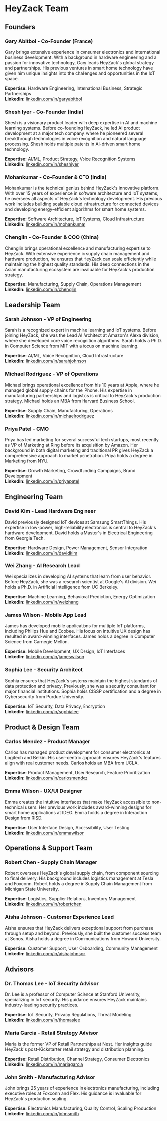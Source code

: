 # HeyZack Team

## Founders

### Gary Abitbol - Co-Founder (France)
Gary brings extensive experience in consumer electronics and international business development. With a background in hardware engineering and a passion for innovative technology, Gary leads HeyZack's global strategy and partnerships. His previous ventures in smart home technology have given him unique insights into the challenges and opportunities in the IoT space.

**Expertise:** Hardware Engineering, International Business, Strategic Partnerships  
**LinkedIn:** [linkedin.com/in/garyabitbol](https://linkedin.com/in/garyabitbol)

### Shesh Iyer - Co-Founder (India)
Shesh is a visionary product leader with deep expertise in AI and machine learning systems. Before co-founding HeyZack, he led AI product development at a major tech company, where he pioneered several breakthrough technologies in voice recognition and natural language processing. Shesh holds multiple patents in AI-driven smart home technology.

**Expertise:** AI/ML, Product Strategy, Voice Recognition Systems  
**LinkedIn:** [linkedin.com/in/sheshiyer](https://linkedin.com/in/sheshiyer)

### Mohankumar - Co-Founder & CTO (India)
Mohankumar is the technical genius behind HeyZack's innovative platform. With over 15 years of experience in software architecture and IoT systems, he oversees all aspects of HeyZack's technology development. His previous work includes building scalable cloud infrastructure for connected devices and developing energy-efficient algorithms for smart home systems.

**Expertise:** Software Architecture, IoT Systems, Cloud Infrastructure  
**LinkedIn:** [linkedin.com/in/mohankumar](https://linkedin.com/in/mohankumar)

### Chenglin - Co-Founder & COO (China)
Chenglin brings operational excellence and manufacturing expertise to HeyZack. With extensive experience in supply chain management and hardware production, he ensures that HeyZack can scale efficiently while maintaining the highest quality standards. His deep connections in the Asian manufacturing ecosystem are invaluable for HeyZack's production strategy.

**Expertise:** Manufacturing, Supply Chain, Operations Management  
**LinkedIn:** [linkedin.com/in/chenglin](https://linkedin.com/in/chenglin)

## Leadership Team

### Sarah Johnson - VP of Engineering
Sarah is a recognized expert in machine learning and IoT systems. Before joining HeyZack, she was the Lead AI Architect at Amazon's Alexa division, where she developed core voice recognition algorithms. Sarah holds a Ph.D. in Computer Science from MIT with a focus on machine learning.

**Expertise:** AI/ML, Voice Recognition, Cloud Infrastructure  
**LinkedIn:** [linkedin.com/in/sarahjohnson](https://linkedin.com/in/sarahjohnson)

### Michael Rodriguez - VP of Operations
Michael brings operational excellence from his 10 years at Apple, where he managed global supply chains for the iPhone. His expertise in manufacturing partnerships and logistics is critical to HeyZack's production strategy. Michael holds an MBA from Harvard Business School.

**Expertise:** Supply Chain, Manufacturing, Operations  
**LinkedIn:** [linkedin.com/in/michaelrodriguez](https://linkedin.com/in/michaelrodriguez)

### Priya Patel - CMO
Priya has led marketing for several successful tech startups, most recently as VP of Marketing at Ring before its acquisition by Amazon. Her background in both digital marketing and traditional PR gives HeyZack a comprehensive approach to market penetration. Priya holds a degree in Marketing from NYU.

**Expertise:** Growth Marketing, Crowdfunding Campaigns, Brand Development  
**LinkedIn:** [linkedin.com/in/priyapatel](https://linkedin.com/in/priyapatel)

## Engineering Team

### David Kim - Lead Hardware Engineer
David previously designed IoT devices at Samsung SmartThings. His expertise in low-power, high-reliability electronics is central to HeyZack's hardware development. David holds a Master's in Electrical Engineering from Georgia Tech.

**Expertise:** Hardware Design, Power Management, Sensor Integration  
**LinkedIn:** [linkedin.com/in/davidkim](https://linkedin.com/in/davidkim)

### Wei Zhang - AI Research Lead
Wei specializes in developing AI systems that learn from user behavior. Before HeyZack, she was a research scientist at Google's AI division. Wei holds a Ph.D. in Artificial Intelligence from UC Berkeley.

**Expertise:** Machine Learning, Behavioral Prediction, Energy Optimization  
**LinkedIn:** [linkedin.com/in/weizhang](https://linkedin.com/in/weizhang)

### James Wilson - Mobile App Lead
James has developed mobile applications for multiple IoT platforms, including Philips Hue and Ecobee. His focus on intuitive UX design has resulted in award-winning interfaces. James holds a degree in Computer Science from Carnegie Mellon.

**Expertise:** Mobile Development, UX Design, IoT Interfaces  
**LinkedIn:** [linkedin.com/in/jameswilson](https://linkedin.com/in/jameswilson)

### Sophia Lee - Security Architect
Sophia ensures that HeyZack's systems maintain the highest standards of data protection and privacy. Previously, she was a security consultant for major financial institutions. Sophia holds CISSP certification and a degree in Cybersecurity from Purdue University.

**Expertise:** IoT Security, Data Privacy, Encryption  
**LinkedIn:** [linkedin.com/in/sophialee](https://linkedin.com/in/sophialee)

## Product & Design Team

### Carlos Mendez - Product Manager
Carlos has managed product development for consumer electronics at Logitech and Belkin. His user-centric approach ensures HeyZack's features align with real customer needs. Carlos holds an MBA from UCLA.

**Expertise:** Product Management, User Research, Feature Prioritization  
**LinkedIn:** [linkedin.com/in/carlosmendez](https://linkedin.com/in/carlosmendez)

### Emma Wilson - UX/UI Designer
Emma creates the intuitive interfaces that make HeyZack accessible to non-technical users. Her previous work includes award-winning designs for smart home applications at IDEO. Emma holds a degree in Interaction Design from RISD.

**Expertise:** User Interface Design, Accessibility, User Testing  
**LinkedIn:** [linkedin.com/in/emmawilson](https://linkedin.com/in/emmawilson)

## Operations & Support Team

### Robert Chen - Supply Chain Manager
Robert oversees HeyZack's global supply chain, from component sourcing to final delivery. His background includes logistics management at Tesla and Foxconn. Robert holds a degree in Supply Chain Management from Michigan State University.

**Expertise:** Logistics, Supplier Relations, Inventory Management  
**LinkedIn:** [linkedin.com/in/robertchen](https://linkedin.com/in/robertchen)

### Aisha Johnson - Customer Experience Lead
Aisha ensures that HeyZack delivers exceptional support from purchase through setup and beyond. Previously, she built the customer success team at Sonos. Aisha holds a degree in Communications from Howard University.

**Expertise:** Customer Support, User Onboarding, Community Management  
**LinkedIn:** [linkedin.com/in/aishajohnson](https://linkedin.com/in/aishajohnson)

## Advisors

### Dr. Thomas Lee - IoT Security Advisor
Dr. Lee is a professor of Computer Science at Stanford University, specializing in IoT security. His guidance ensures HeyZack maintains industry-leading security practices.

**Expertise:** IoT Security, Privacy Regulations, Threat Modeling  
**LinkedIn:** [linkedin.com/in/thomaslee](https://linkedin.com/in/thomaslee)

### Maria Garcia - Retail Strategy Advisor
Maria is the former VP of Retail Partnerships at Nest. Her insights guide HeyZack's post-Kickstarter retail strategy and distribution planning.

**Expertise:** Retail Distribution, Channel Strategy, Consumer Electronics  
**LinkedIn:** [linkedin.com/in/mariagarcia](https://linkedin.com/in/mariagarcia)

### John Smith - Manufacturing Advisor
John brings 25 years of experience in electronics manufacturing, including executive roles at Foxconn and Flex. His guidance is invaluable for HeyZack's production scaling.

**Expertise:** Electronics Manufacturing, Quality Control, Scaling Production  
**LinkedIn:** [linkedin.com/in/johnsmith](https://linkedin.com/in/johnsmith)
